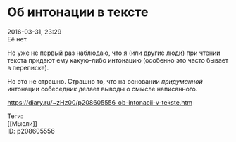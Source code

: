 Об интонации в тексте
======================

   
 2016-03-31, 23:29   
  Её нет.   
   
 Но уже не первый раз наблюдаю, что я (или другие люди) при чтении текста придают ему какую-либо интонацию (особенно это часто бывает в переписке).   
   
 Но это не страшно. Страшно то, что на основании  *придуманной*  интонации собеседник делает выводы о смысле написанного.   
    
 <https://diary.ru/~zHz00/p208605556_ob-intonacii-v-tekste.htm>   
   
 Теги:   
 [[Мысли]]   
 ID: p208605556